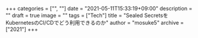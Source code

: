 +++
categories = ["", ""]
date = "2021-05-11T15:33:19+09:00"
description = ""
draft = true
image = ""
tags = ["Tech"]
title = "Sealed SecretsをKubernetesのCI/CDでどう利用できるのか"
author = "mosuke5"
archive = ["2021"]
+++
